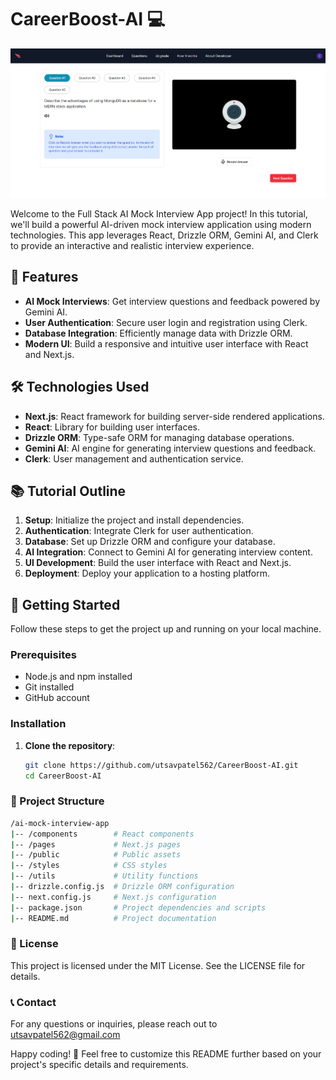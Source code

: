 # CareerBoost-AI 💻

<img src="public/Screenshot 2024-07-26 174502.png" alt="Preview Image"/>

Welcome to the Full Stack AI Mock Interview App project! In this tutorial, we'll build a powerful AI-driven mock interview application using modern technologies. This app leverages React, Drizzle ORM, Gemini AI, and Clerk to provide an interactive and realistic interview experience.

## 🚀 Features

- **AI Mock Interviews**: Get interview questions and feedback powered by Gemini AI.
- **User Authentication**: Secure user login and registration using Clerk.
- **Database Integration**: Efficiently manage data with Drizzle ORM.
- **Modern UI**: Build a responsive and intuitive user interface with React and Next.js.

## 🛠️ Technologies Used

- **Next.js**: React framework for building server-side rendered applications.
- **React**: Library for building user interfaces.
- **Drizzle ORM**: Type-safe ORM for managing database operations.
- **Gemini AI**: AI engine for generating interview questions and feedback.
- **Clerk**: User management and authentication service.

## 📚 Tutorial Outline

1. **Setup**: Initialize the project and install dependencies.
2. **Authentication**: Integrate Clerk for user authentication.
3. **Database**: Set up Drizzle ORM and configure your database.
4. **AI Integration**: Connect to Gemini AI for generating interview content.
5. **UI Development**: Build the user interface with React and Next.js.
6. **Deployment**: Deploy your application to a hosting platform.

## 🔧 Getting Started

Follow these steps to get the project up and running on your local machine.

### Prerequisites

- Node.js and npm installed
- Git installed
- GitHub account

### Installation

1. **Clone the repository**:
   ```bash
   git clone https://github.com/utsavpatel562/CareerBoost-AI.git
   cd CareerBoost-AI

### 📂 Project Structure
```bash
/ai-mock-interview-app
|-- /components        # React components
|-- /pages             # Next.js pages
|-- /public            # Public assets
|-- /styles            # CSS styles
|-- /utils             # Utility functions
|-- drizzle.config.js  # Drizzle ORM configuration
|-- next.config.js     # Next.js configuration
|-- package.json       # Project dependencies and scripts
|-- README.md          # Project documentation
```

### 📜 License
This project is licensed under the MIT License. See the LICENSE file for details.

### 📞 Contact
For any questions or inquiries, please reach out to utsavpatel562@gmail.com

Happy coding! 🎉
Feel free to customize this README further based on your project's specific details and requirements.
